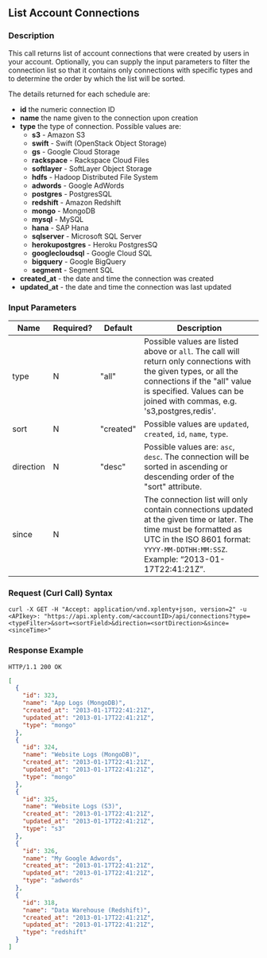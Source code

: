 ## List Account Connections

### Description
This call returns list of account connections that were created by users in your account. Optionally, you can supply the input parameters to filter the connection list so that it contains only connections with
specific types and to determine the order by which the list will be sorted.

The details returned for each schedule are:

* **id** the numeric connection ID
* **name** the name given to the connection upon creation
* **type** the type of connection. Possible values are:
    * **s3** - Amazon S3
    * **swift** - Swift (OpenStack Object Storage)
    * **gs** - Google Cloud Storage
    * **rackspace** - Rackspace Cloud Files
    * **softlayer** - SoftLayer Object Storage
    * **hdfs** - Hadoop Distributed File System
    * **adwords** - Google AdWords
    * **postgres** - PostgresSQL
    * **redshift** - Amazon Redshift
    * **mongo** - MongoDB
    * **mysql** - MySQL
    * **hana** - SAP Hana
    * **sqlserver** - Microsoft SQL Server
    * **herokupostgres** - Heroku PostgresSQ
    * **googlecloudsql** - Google Cloud SQL
    * **bigquery** - Google BigQuery
    * **segment** - Segment SQL
* **created_at** - the date and time the connection was created
* **updated_at** - the date and time the connection was last updated


### Input Parameters

|Name|Required?|Default|Description|
|----|---------|-------|-----------|
type|N|"all" |Possible values are listed above or ```all```. The call will return only connections with the given types, or all the connections if the "all" value is specified. Values can be joined with commas, e.g. 's3,postgres,redis'.
sort|N|"created"|Possible values are ```updated```, ```created```, ```id```, ```name```, ```type```.
direction|N|"desc"|Possible values are: ```asc```, ```desc```. The connection will be sorted in ascending or descending order of the "sort" attribute.
since|N| |The connection list will only contain connections updated at the given time or later. The time must be formatted as UTC in the ISO 8601 format: ```YYYY-MM-DDTHH:MM:SSZ```. Example: “2013-01-17T22:41:21Z”.

### Request (Curl Call) Syntax
```shell
curl -X GET -H "Accept: application/vnd.xplenty+json, version=2" -u <APIkey>: "https://api.xplenty.com/<accountID>/api/connections?type=<typeFilter>&sort=<sortField>&direction=<sortDirection>&since=<sinceTime>"
```

### Response Example
```HTTP
HTTP/1.1 200 OK
```

```json
[
  {
    "id": 323,
    "name": "App Logs (MongoDB)",
    "created_at": "2013-01-17T22:41:21Z",
    "updated_at": "2013-01-17T22:41:21Z",
    "type": "mongo"
  }, 
  {
    "id": 324,
    "name": "Website Logs (MongoDB)",
    "created_at": "2013-01-17T22:41:21Z",
    "updated_at": "2013-01-17T22:41:21Z",
    "type": "mongo"
  }, 
  {
    "id": 325,
    "name": "Website Logs (S3)",
    "created_at": "2013-01-17T22:41:21Z",
    "updated_at": "2013-01-17T22:41:21Z",
    "type": "s3"
  }, 
  {
    "id": 326,
    "name": "My Google Adwords",
    "created_at": "2013-01-17T22:41:21Z",
    "updated_at": "2013-01-17T22:41:21Z",
    "type": "adwords"
  }, 
  {
    "id": 318,
    "name": "Data Warehouse (Redshift)",
    "created_at": "2013-01-17T22:41:21Z",
    "updated_at": "2013-01-17T22:41:21Z",
    "type": "redshift"
  }
]
```
